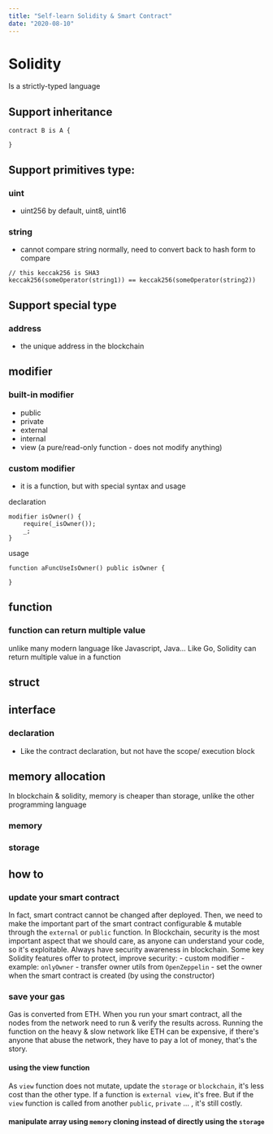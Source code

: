 ```yaml
---
title: "Self-learn Solidity & Smart Contract"
date: "2020-08-10"
---
```


# Solidity 

Is a strictly-typed language

## Support inheritance

```
contract B is A {

}
```
## Support primitives type:

### uint
- uint256 by default, uint8, uint16

### string

- cannot compare string normally, need to convert back to hash form to compare

```
// this keccak256 is SHA3
keccak256(someOperator(string1)) == keccak256(someOperator(string2))
```

## Support special type

### address
- the unique address in the blockchain

## modifier

### built-in modifier

- public
- private
- external
- internal
- view (a pure/read-only function - does not modify anything)



### custom modifier
- it is a function, but with special syntax and usage

declaration
```
modifier isOwner() {
    require(_isOwner());
    _;
}
```

usage
```
function aFuncUseIsOwner() public isOwner {

}
```
## function

### function can return multiple value
unlike many modern language like Javascript, Java... 
Like Go, Solidity can return multiple value in a function

## struct


## interface
### declaration
- Like the contract declaration, but not have the scope/ execution block

## memory allocation

In blockchain & solidity, memory is cheaper than storage, unlike the other programming language

### memory

### storage


## how to 
### update your smart contract
In fact, smart contract cannot be changed after deployed.
Then, we need to make the important part of the smart contract configurable & mutable through the `external` or `public` function.
In Blockchain, security is the most important aspect that we should care, as anyone can understand your code, so it's exploitable. Always have security awareness in blockchain.
Some key Solidity features offer to protect, improve security:
    - custom modifier
        - example: `onlyOwner`
    - transfer owner utils from `OpenZeppelin`
    - set the owner when the smart contract is created (by using the constructor)
### save your gas
Gas is converted from ETH. When you run your smart contract, all the nodes from the network need to run & verify the results across. Running the function on the heavy & slow network like ETH can be expensive, if there's anyone that abuse the network, they have to pay a lot of money, that's the story. 

#### using the view function
As `view` function does not mutate, update the `storage` or `blockchain`, it's less cost than the other type. If a function is `external view`, it's free. But if the `view` function is called from another `public`, `private` ... , it's still costly.

#### manipulate array using `memory` cloning instead of directly using the `storage`

